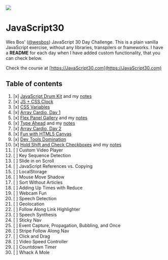 ![](https://javascript30.com/images/JS3-social-share.png)

# JavaScript30

Wes Bos' ([@wesbos](https://github.com/wesbos)) JavaScript 30 Day Challenge.
This is a plain vanilla JavaScript exercise, without any libraries, transpilers
or frameworks. I have a **README** for each day when I have added custom
functionality, that you can check below.

Check the course at [https://JavaScript30.com](https://JavaScript30.com)

## Table of contents

1. [x] [JavaScript Drum Kit](https://vanntile.github.io/JavaScript30/01%20-%20JavaScript%20Drum%20Kit/)
  and my [notes](./01%20-%20JavaScript%20Drum%20Kit)
2. [x] [JS + CSS Clock](https://vanntile.github.io/JavaScript30/02%20-%20JS%20and%20CSS%20Clock/)
3. [x] [CSS Variables](https://vanntile.github.io/JavaScript30/03%20-%20CSS%20Variables/)
4. [x] [Array Cardio, Day 1](https://vanntile.github.io/JavaScript30/04%20-%20Array%20Cardio%20Day%201/)
5. [x] [Flex Panel Gallery](https://vanntile.github.io/JavaScript30/05%20-%20Flex%20Panel%20Gallery/)
  and my [notes](./05%20-%20Flex%20Panel%20Gallery)
6. [x] [Type Ahead](https://vanntile.github.io/JavaScript30/06%20-%20Type%20Ahead)
  and my [notes](./06%20-%20Type%20Ahead)
7. [x] [Array Cardio, Day 2](https://vanntile.github.io/JavaScript30/07%20-%20Array%20Cardio%20Day%202/)
8. [x] [Fun with HTML5 Canvas](https://vanntile.github.io/JavaScript30/08%20-%20Fun%20with%20HTML5%20Canvas)
9. [x] [Dev Tools Domination](https://vanntile.github.io/JavaScript30/09%20-%20Dev%20Tools%20Domination/)
10. [x] [Hold Shift and Check Checkboxes](https://vanntile.github.io/JavaScript30/10%20-%20Hold%20Shift%20and%20Check%20Checkboxes)
  and my [notes](./10%20-%20Hold%20Shift%20and%20Check%20Checkboxes)
11. [ ] Custom Video Player
12. [ ] Key Sequence Detection
13. [ ] Slide in on Scroll
14. [ ] JavaScript References vs. Copying
15. [ ] LocalStorage
16. [ ] Mouse Move Shadow
17. [ ] Sort Without Articles
18. [ ] Adding Up Times with Reduce
19. [ ] Webcam Fun
20. [ ] Speech Detection
21. [ ] Geolocation
22. [ ] Follow Along Link Highlighter
23. [ ] Speech Synthesis
24. [ ] Sticky Nav
25. [ ] Event Capture, Propagation, Bubbling, and Once
26. [ ] Stripe Follow Along Nav
27. [ ] Click and Drag
28. [ ] Video Speed Controller
29. [ ] Countdown Timer
30. [ ] Whack A Mole
